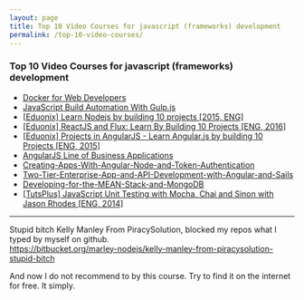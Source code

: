 ```yaml
---
layout: page
title: Top 10 Video Courses for javascript (frameworks) development
permalink: /top-10-video-courses/
---
```



### Top 10 Video Courses for javascript (frameworks) development


<ul>
    <li><a href="https://bitbucket.org/marley-nodejs/docker-for-web-developers/">Docker for Web Developers</a></li>
    <li><a href="https://bitbucket.org/marley-nodejs/javascript-build-automation-with-gulp.js/">JavaScript Build Automation With Gulp.js</a></li>
    <li><a href="https://github.com/marley-nodejs/Learn-Nodejs-by-building-10-projects">[Eduonix] Learn Nodejs by building 10 projects [2015, ENG]</a></li>
    <li><a href="https://github.com/marley-react/ReactJS-and-Flux-Learn-By-Building-10-Projects">[Eduonix] ReactJS and Flux: Learn By Building 10 Projects [ENG, 2016]</a></li>
    <li><a href="https://github.com/marley-angular/Learn-Angular.js-by-building-10-Projects">[Eduonix] Projects in AngularJS - Learn Angular.js by building 10 Projects [ENG, 2015]</a></li>
    <li><a href="https://github.com/marley-angular/Angular.js-Line-of-Business-Applications">AngularJS Line of Business Applications</a></li>
    <li><a href="https://github.com/marley-nodejs/Creating-Apps-With-Angular-Node-and-Token-Authentication">Creating-Apps-With-Angular-Node-and-Token-Authentication</a></li>
    <li><a href="https://github.com/marley-nodejs/Two-Tier-Enterprise-App-and-API-Development-with-Angular-and-Sails">Two-Tier-Enterprise-App-and-API-Development-with-Angular-and-Sails</a></li>
    <li><a href="https://github.com/marley-nodejs/Developing-for-the-MEAN-Stack-and-MongoDB">Developing-for-the-MEAN-Stack-and-MongoDB</a></li>
    <li><a href="https://github.com/marley-nodejs/JavaScript-Unit-Testing-with-Mocha-Chai-and-Sinon">[TutsPlus] JavaScript Unit Testing with Mocha, Chai and Sinon with Jason Rhodes [ENG, 2014]</a></li>
</ul>


___

Stupid bitch Kelly Manley From PiracySolution, blocked my repos what I typed by myself on github.  
https://bitbucket.org/marley-nodejs/kelly-manley-from-piracysolution-stupid-bitch

And now I do not recommend to by this course. Try to find it on the internet for free. It simply.
